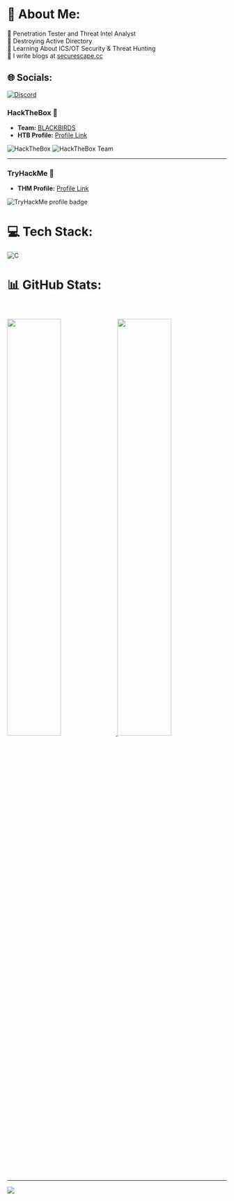 # 💫 About Me:
🏢 Penetration Tester and Threat Intel Analyst<br>🔭 Destroying Active Directory<br>🌱 Learning About ICS/OT Security & Threat Hunting<br>📝 I write blogs at [securescape.cc](https://blog.securescape.cc)


## 🌐 Socials:
[![Discord](https://img.shields.io/badge/Discord-%237289DA.svg?logo=discord&logoColor=white)](https://discord.gg/https://discord.gg/crow-academy) 

### HackTheBox 💚 

- **Team:** [BLACKBIRDS](https://www.hackthebox.com/home/teams/profile/5577)
- **HTB Profile:** [Profile Link](https://app.hackthebox.com/profile/414033)

![HackTheBox](http://www.hackthebox.eu/badge/image/414033)
![HackTheBox Team](https://www.hackthebox.com/badge/team/image/5577)

---

### TryHackMe 💙 

- **THM Profile:** [Profile Link](https://tryhackme.com/p/lavender09)

<p><img align="center" src="https://tryhackme-badges.s3.amazonaws.com/lavender09.png" alt="TryHackMe profile badge"></p>

# 💻 Tech Stack:
![C](https://camo.githubusercontent.com/223413d2884349e0f01e6bfcbee34ceb8757b9e18070977722d8c3bcde5b0c78/68747470733a2f2f696d672e736869656c64732e696f2f62616467652f2d46656d626f7920432d3635394244333f7374796c653d666f722d7468652d6261646765266c6f676f3d63266c6f676f436f6c6f723d666666666666)

# 📊 GitHub Stats:
<br/>
<p align="left">
  <a href="/">
  <img width="49.5%" src="https://github-readme-stats.vercel.app/api?username=Lavender-exe&theme=blueberry&show_icons=true" />
    <img width="49.5%" src="https://github-readme-streak-stats.herokuapp.com/?user=Lavender-exe&theme=blueberry&hide_border=true" />
  </a>
</p>
<br>

---
[![](https://visitcount.itsvg.in/api?id=Lavender-exe&icon=7&color=8)](https://visitcount.itsvg.in)
